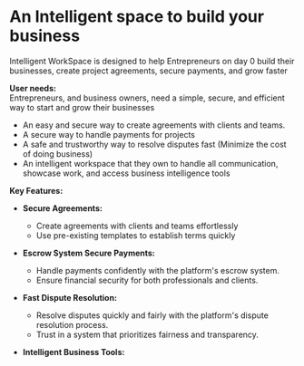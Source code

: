 # An Intelligent space to build your business

Intelligent WorkSpace is designed to help Entrepreneurs on day 0 build their businesses, create project agreements, secure payments, and grow faster<br>

**User needs:**<br>
Entrepreneurs, and business owners,  need a simple, secure, and efficient way to start and grow their businesses<br>

* An easy and secure way to create agreements with clients and teams.
* A secure way to handle payments for projects
* A safe and trustworthy way to resolve disputes fast (Minimize the cost of doing business)
* An intelligent workspace that they own to handle all communication, showcase work, and access business intelligence tools

**Key Features:**

*    **Secure Agreements:**
      * Create agreements with clients and teams effortlessly
      * Use pre-existing templates to establish terms quickly
*    **Escrow System Secure Payments:**
      * Handle payments confidently with the platform's escrow system.
      * Ensure financial security for both professionals and clients.

*    **Fast Dispute Resolution:**
      * Resolve disputes quickly and fairly with the platform's dispute resolution process.
      * Trust in a system that prioritizes fairness and transparency.
 
*    **Intelligent Business Tools:**

